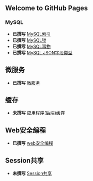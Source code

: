 ## Welcome to GitHub Pages

### MySQL
* **已撰写** [MySQL索引](development/database/mysql/index.md)
* **已撰写** [MySQL锁](development/database/mysql/lock.md)
* **已撰写** [MySQL事物](development/database/mysql/transaction.md)
* **已撰写** [MySQL JSON字段类型](development/database/mysql/field.json.md)

## 微服务
* **已撰写** [微服务](development/microservice/index.md)

## 缓存
* **未撰写** [应用程序(后端)缓存](development/microservice/index.md)


## Web安全编程
* **已撰写** [web安全编程](development/secure/index.md)

## Session共享
* **未撰写** [Session共享](development/microservice/index.md)
